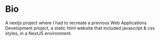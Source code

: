 # Bio
A nextjs project where I had to recreate a previous Web Applications Development project, a static html website that included javascript & css styles, in a NextJS environment.

